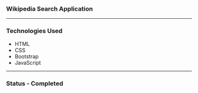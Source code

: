 ### Wikipedia Search Application
---
### Technologies Used
- HTML
- CSS
- Bootstrap
- JavaScript
---
### Status - Completed
